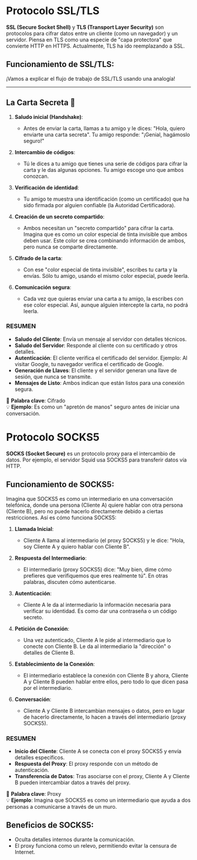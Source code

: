# Protocolo SSL/TLS

**SSL (Secure Socket Shell)** y **TLS (Transport Layer Security)** son protocolos para cifrar datos entre un cliente (como un navegador) y un servidor. Piensa en TLS como una especie de "capa protectora" que convierte HTTP en HTTPS. Actualmente, TLS ha ido reemplazando a SSL.

## Funcionamiento de SSL/TLS:

¡Vamos a explicar el flujo de trabajo de SSL/TLS usando una analogía!

---

## La Carta Secreta 💌

1. **Saludo inicial (Handshake)**:

   - Antes de enviar la carta, llamas a tu amigo y le dices: "Hola, quiero enviarte una carta secreta". Tu amigo responde: "¡Genial, hagámoslo seguro!"

2. **Intercambio de códigos**:

   - Tú le dices a tu amigo que tienes una serie de códigos para cifrar la carta y le das algunas opciones. Tu amigo escoge uno que ambos conozcan.

3. **Verificación de identidad**:

   - Tu amigo te muestra una identificación (como un certificado) que ha sido firmada por alguien confiable (la Autoridad Certificadora).

4. **Creación de un secreto compartido**:

   - Ambos necesitan un "secreto compartido" para cifrar la carta. Imagina que es como un color especial de tinta invisible que ambos deben usar. Este color se crea combinando información de ambos, pero nunca se comparte directamente.

5. **Cifrado de la carta**:

   - Con ese "color especial de tinta invisible", escribes tu carta y la envías. Sólo tu amigo, usando el mismo color especial, puede leerla.

6. **Comunicación segura**:
   - Cada vez que quieras enviar una carta a tu amigo, la escribes con ese color especial. Así, aunque alguien intercepte la carta, no podrá leerla.

### RESUMEN

- **Saludo del Cliente**: Envía un mensaje al servidor con detalles técnicos.
- **Saludo del Servidor**: Responde al cliente con su certificado y otros detalles.
- **Autenticación**: El cliente verifica el certificado del servidor. Ejemplo: Al visitar Google, tu navegador verifica el certificado de Google.
- **Generación de Llaves**: El cliente y el servidor generan una llave de sesión, que nunca se transmite.
- **Mensajes de Listo**: Ambos indican que están listos para una conexión segura.

🔑 **Palabra clave**: Cifrado  
💡 **Ejemplo**: Es como un "apretón de manos" seguro antes de iniciar una conversación.

# Protocolo SOCKS5

**SOCKS (Socket Secure)** es un protocolo proxy para el intercambio de datos. Por ejemplo, el servidor Squid usa SOCKS5 para transferir datos vía HTTP.

## Funcionamiento de SOCKS5:

Imagina que SOCKS5 es como un intermediario en una conversación telefónica, donde una persona (Cliente A) quiere hablar con otra persona (Cliente B), pero no puede hacerlo directamente debido a ciertas restricciones. Así es cómo funciona SOCKS5:

1. **Llamada Inicial**:

   - Cliente A llama al intermediario (el proxy SOCKS5) y le dice: "Hola, soy Cliente A y quiero hablar con Cliente B".

2. **Respuesta del Intermediario**:

   - El intermediario (proxy SOCKS5) dice: "Muy bien, dime cómo prefieres que verifiquemos que eres realmente tú". En otras palabras, discuten cómo autenticarse.

3. **Autenticación**:

   - Cliente A le da al intermediario la información necesaria para verificar su identidad. Es como dar una contraseña o un código secreto.

4. **Petición de Conexión**:

   - Una vez autenticado, Cliente A le pide al intermediario que lo conecte con Cliente B. Le da al intermediario la "dirección" o detalles de Cliente B.

5. **Establecimiento de la Conexión**:

   - El intermediario establece la conexión con Cliente B y ahora, Cliente A y Cliente B pueden hablar entre ellos, pero todo lo que dicen pasa por el intermediario.

6. **Conversación**:
   - Cliente A y Cliente B intercambian mensajes o datos, pero en lugar de hacerlo directamente, lo hacen a través del intermediario (proxy SOCKS5).

### RESUMEN

- **Inicio del Cliente**: Cliente A se conecta con el proxy SOCKS5 y envía detalles específicos.
- **Respuesta del Proxy**: El proxy responde con un método de autenticación.
- **Transferencia de Datos**: Tras asociarse con el proxy, Cliente A y Cliente B pueden intercambiar datos a través del proxy.

🔑 **Palabra clave**: Proxy  
💡 **Ejemplo**: Imagina que SOCKS5 es como un intermediario que ayuda a dos personas a comunicarse a través de un muro.

## Beneficios de SOCKS5:

- Oculta detalles internos durante la comunicación.
- El proxy funciona como un relevo, permitiendo evitar la censura de Internet.
